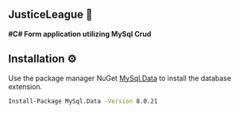 ## JusticeLeague 🦸‍
 **#C# Form application utilizing MySql Crud**

 ## Installation ⚙

 Use the package manager NuGet [MySql.Data](https://www.nuget.org/packages/MySql.Data) to install the database extension.

 ```bash
 Install-Package MySql.Data -Version 8.0.21
 ```
